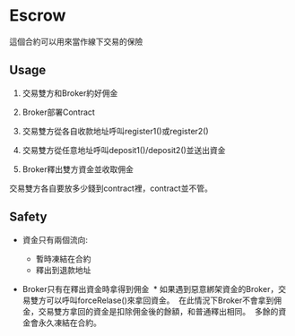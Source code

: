 # Escrow

這個合約可以用來當作線下交易的保險

## Usage

1. 交易雙方和Broker約好佣金

2. Broker部署Contract

3. 交易雙方從各自收款地址呼叫register1()或register2()

4. 交易雙方從任意地址呼叫deposit1()/deposit2()並送出資金

5. Broker釋出雙方資金並收取佣金

交易雙方各自要放多少錢到contract裡，contract並不管。

## Safety
* 資金只有兩個流向:
  * 暫時凍結在合約  
  * 釋出到退款地址

* Broker只有在釋出資金時拿得到佣金
  * 如果遇到惡意綁架資金的Broker，交易雙方可以呼叫forceRelase()來拿回資金。
  在此情況下Broker不會拿到佣金，交易雙方拿回的資金是扣除佣金後的餘額，和普通釋出相同。
  多餘的資金會永久凍結在合約。
